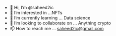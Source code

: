 - 👋 Hi, I’m @saheed2ic
- 👀 I’m interested in ...NFTs
- 🌱 I’m currently learning ... Data science 
- 💞️ I’m looking to collaborate on ... Anything crypto 
- 📫 How to reach me ... saheed2ic@gmail.com

<!---
saheed2ic/saheed2ic is a ✨ special ✨ repository because its `README.md` (this file) appears on your GitHub profile.
You can click the Preview link to take a look at your changes.
--->
